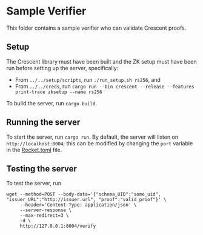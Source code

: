 # Sample Verifier

This folder contains a sample verifier who can validate Crescent proofs.

## Setup

The Crescent library must have been built and the ZK setup must have been run before setting up the server, specifically:
* From `../../setup/scripts`, run `./run_setup.sh rs256`, and 
* From `../../creds`, run `cargo run --bin crescent --release --features print-trace zksetup --name rs256`

To build the server, run `cargo build`.

## Running the server

To start the server, run `cargo run`. By default, the server will listen on `http://localhost:8004`; this can be modified by changing the `port` variable in the [Rocket.toml](./Rocket.toml) file.

## Testing the server

To test the server, run

```
wget --method=POST --body-data='{"schema_UID":"some_uid", "issuer_URL":"http://issuer.url", "proof":"valid_proof"}' \
     --header='Content-Type: application/json' \
     --server-response \
     --max-redirect=3 \
     -d \
     http://127.0.0.1:8004/verify
```